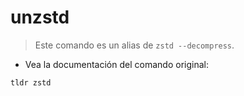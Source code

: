 # unzstd

> Este comando es un alias de `zstd --decompress`.

- Vea la documentación del comando original:

`tldr zstd`
